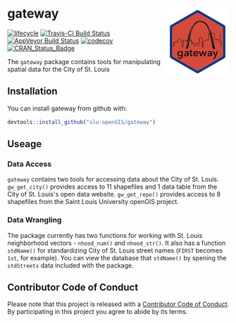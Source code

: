 
<!-- README.md is generated from README.Rmd. Please edit that file -->
gateway <img src="man/figures/gatewayLogo.png" align="right" />
===============================================================

[![lifecycle](https://img.shields.io/badge/lifecycle-experimental-orange.svg)](https://www.tidyverse.org/lifecycle/#experimental) [![Travis-CI Build Status](https://travis-ci.org/slu-openGIS/gateway.svg?branch=master)](https://travis-ci.org/slu-openGIS/gateway) [![AppVeyor Build Status](https://ci.appveyor.com/api/projects/status/github/slu-openGIS/gateway?branch=master&svg=true)](https://ci.appveyor.com/project/chris-prener/gateway) [![codecov](https://codecov.io/gh/slu-openGIS/gateway/branch/master/graph/badge.svg)](https://codecov.io/gh/slu-openGIS/gateway) [![CRAN\_Status\_Badge](http://www.r-pkg.org/badges/version/gateway)](https://cran.r-project.org/package=gateway)

The `gateway` package contains tools for manipulating spatial data for the City of St. Louis

Installation
------------

You can install gateway from github with:

``` r
devtools::install_github("slu-openGIS/gateway")
```

Useage
------

### Data Access

`gateway` contains two tools for accessing data about the City of St. Louis. `gw_get_city()` provides access to 11 shapefiles and 1 data table from the City of St. Louis's open data website. `gw_get_repo()` provides access to 8 shapefiles from the Saint Louis University openGIS project.

### Data Wrangling

The package currently has two functions for working with St. Louis neighborhood vectors - `nhood_num()` and `nhood_str()`. It also has a function `stdName()` for standardizing City of St. Louis street names (`FIRST` becomes `1st`, for example). You can view the database that `stdName()` by spening the `stdStreets` data included with the package.

Contributor Code of Conduct
---------------------------

Please note that this project is released with a [Contributor Code of Conduct](CONDUCT.md). By participating in this project you agree to abide by its terms.
